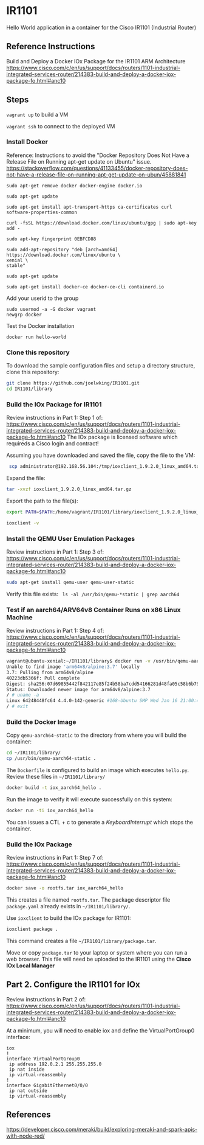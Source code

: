 # IR1101
Hello World application in a container for the Cisco IR1101 (Industrial Router)

## Reference Instructions
Build and Deploy a Docker IOx Package for the IR1101 ARM Architecture
https://www.cisco.com/c/en/us/support/docs/routers/1101-industrial-integrated-services-router/214383-build-and-deploy-a-docker-iox-package-fo.html#anc10


## Steps

`vagrant up` to build a VM 

`vagrant ssh` to connect to the deployed VM

### Install Docker

Reference: Instructions to avoid the "Docker Repository Does Not Have a Release File on Running apt-get update on Ubuntu" issue.
https://stackoverflow.com/questions/41133455/docker-repository-does-not-have-a-release-file-on-running-apt-get-update-on-ubun/45881841


```
sudo apt-get remove docker docker-engine docker.io

sudo apt-get update

sudo apt-get install apt-transport-https ca-certificates curl software-properties-common

curl -fsSL https://download.docker.com/linux/ubuntu/gpg | sudo apt-key add -

sudo apt-key fingerprint 0EBFCD88

sudo add-apt-repository "deb [arch=amd64] https://download.docker.com/linux/ubuntu \
xenial \
stable"

sudo apt-get update

sudo apt-get install docker-ce docker-ce-cli containerd.io
```

Add your userid to the group
```
sudo usermod -a -G docker vagrant
newgrp docker
```
Test the Docker installation
```
docker run hello-world
```

### Clone this repository

To download the sample configuration files and setup a directory structure, clone this repository:
```bash 
git clone https://github.com/joelwking/IR1101.git
cd IR1101/library
```

### Build the IOx Package for IR1101
Review instructions in Part 1: Step 1 of: 
https://www.cisco.com/c/en/us/support/docs/routers/1101-industrial-integrated-services-router/214383-build-and-deploy-a-docker-iox-package-fo.html#anc10
The IOx package is licensed software which requireds a Cisco login and contract!

Assuming you have downloaded and saved the file, copy the file to the VM:

```bash
 scp administrator@192.168.56.104:/tmp/ioxclient_1.9.2.0_linux_amd64.tar.gz ioxclient_1.9.2.0_linux_amd64.tar.gz
```
Expand the file:
```bash
tar -xvzf ioxclient_1.9.2.0_linux_amd64.tar.gz
```
Export the path to the file(s):
```bash
export PATH=$PATH:/home/vagrant/IR1101/library/ioxclient_1.9.2.0_linux_amd64
```

```bash
ioxclient -v
```

### Install the QEMU User Emulation Packages
Review instructions in Part 1: Step 3 of:
https://www.cisco.com/c/en/us/support/docs/routers/1101-industrial-integrated-services-router/214383-build-and-deploy-a-docker-iox-package-fo.html#anc10

```bash
sudo apt-get install qemu-user qemu-user-static
```
Verify this file exists: ` ls -al /usr/bin/qemu-*static | grep aarch64`

### Test if an aarch64/ARV64v8 Container Runs on x86 Linux Machine
Review instructions in Part 1: Step 4 of:
https://www.cisco.com/c/en/us/support/docs/routers/1101-industrial-integrated-services-router/214383-build-and-deploy-a-docker-iox-package-fo.html#anc10


```bash
vagrant@ubuntu-xenial:~/IR1101/library$ docker run -v /usr/bin/qemu-aarch64-static:/usr/bin/qemu-aarch64-static --rm -ti arm64v8/alpine:3.7
Unable to find image 'arm64v8/alpine:3.7' locally
3.7: Pulling from arm64v8/alpine
40223db5366f: Pull complete
Digest: sha256:07d69855442f842117e85f24b58ba7cdd54166281d48fa05c58b6b79599d2181
Status: Downloaded newer image for arm64v8/alpine:3.7
/ # uname -a
Linux 64248448fc64 4.4.0-142-generic #168-Ubuntu SMP Wed Jan 16 21:00:45 UTC 2019 aarch64 Linux
/ # exit
```

### Build the Docker Image

Copy `qemu-aarch64-static` to the directory from where you will build the container:

```bash
cd ~/IR1101/library/
cp /usr/bin/qemu-aarch64-static .
```
The `Dockerfile` is configured to build an image which executes `hello.py`. Review these files in `~/IR1101/library/`

```bash
docker build -t iox_aarch64_hello .
```
Run the image to verify it will execute successfully on this system:
```bash
docker run -ti iox_aarch64_hello
```
You can issues a CTL + c to generate a *KeyboardInterrupt* which stops the container.

### Build the IOx Package
Review instructions in Part 1: Step 7 of:
https://www.cisco.com/c/en/us/support/docs/routers/1101-industrial-integrated-services-router/214383-build-and-deploy-a-docker-iox-package-fo.html#anc10


```bash
docker save -o rootfs.tar iox_aarch64_hello
```
This creates a file named `rootfs.tar`. The package descriptor file `package.yaml` already exists in `~/IR1101/library/`.

Use `ioxclient` to build the IOx package for IR1101:
```bash
ioxclient package .
```
This command creates a file `~/IR1101/library/package.tar`.

Move or copy `package.tar` to your laptop or system where you can run a web browser. This file will need be uploaded to the IR1101 using the **Cisco IOx Local Manager** 

## Part 2. Configure the IR1101 for IOx
Review instructions in Part 2 of:
https://www.cisco.com/c/en/us/support/docs/routers/1101-industrial-integrated-services-router/214383-build-and-deploy-a-docker-iox-package-fo.html#anc10

At a minimum, you will need to enable iox and define the VirtualPortGroup0 interface:

```
iox
!
interface VirtualPortGroup0
 ip address 192.0.2.1 255.255.255.0
 ip nat inside
 ip virtual-reassembly
!
interface GigabitEthernet0/0/0
 ip nat outside
 ip virtual-reassembly
```

## References

https://developer.cisco.com/meraki/build/exploring-meraki-and-spark-apis-with-node-red/
